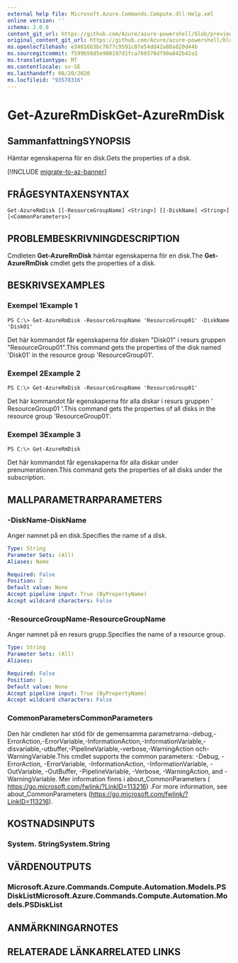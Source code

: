 ```yaml
---
external help file: Microsoft.Azure.Commands.Compute.dll-Help.xml
online version: ''
schema: 2.0.0
content_git_url: https://github.com/Azure/azure-powershell/blob/preview/src/ResourceManager/Compute/Stack/Commands.Compute/help/Get-AzureRmDisk.md
original_content_git_url: https://github.com/Azure/azure-powershell/blob/preview/src/ResourceManager/Compute/Stack/Commands.Compute/help/Get-AzureRmDisk.md
ms.openlocfilehash: e34016b3bc7677c9591c07e54dd42a88a820d44b
ms.sourcegitcommit: f599b50d5e980197d1fca769378df90a842b42a1
ms.translationtype: MT
ms.contentlocale: sv-SE
ms.lasthandoff: 08/20/2020
ms.locfileid: "93578316"
---
```

# <span data-ttu-id="35286-101">Get-AzureRmDisk</span><span class="sxs-lookup"><span data-stu-id="35286-101">Get-AzureRmDisk</span></span>

## <span data-ttu-id="35286-102">Sammanfattning</span><span class="sxs-lookup"><span data-stu-id="35286-102">SYNOPSIS</span></span>
<span data-ttu-id="35286-103">Hämtar egenskaperna för en disk.</span><span class="sxs-lookup"><span data-stu-id="35286-103">Gets the properties of a disk.</span></span>

[!INCLUDE [migrate-to-az-banner](../../includes/migrate-to-az-banner.md)]

## <span data-ttu-id="35286-104">FRÅGESYNTAXEN</span><span class="sxs-lookup"><span data-stu-id="35286-104">SYNTAX</span></span>

```
Get-AzureRmDisk [[-ResourceGroupName] <String>] [[-DiskName] <String>] [<CommonParameters>]
```

## <span data-ttu-id="35286-105">PROBLEMBESKRIVNING</span><span class="sxs-lookup"><span data-stu-id="35286-105">DESCRIPTION</span></span>
<span data-ttu-id="35286-106">Cmdleten **Get-AzureRmDisk** hämtar egenskaperna för en disk.</span><span class="sxs-lookup"><span data-stu-id="35286-106">The **Get-AzureRmDisk** cmdlet gets the properties of a disk.</span></span>

## <span data-ttu-id="35286-107">BESKRIVS</span><span class="sxs-lookup"><span data-stu-id="35286-107">EXAMPLES</span></span>

### <span data-ttu-id="35286-108">Exempel 1</span><span class="sxs-lookup"><span data-stu-id="35286-108">Example 1</span></span>
```
PS C:\> Get-AzureRmDisk -ResourceGroupName 'ResourceGroup01' -DiskName 'Disk01'
```

<span data-ttu-id="35286-109">Det här kommandot får egenskaperna för disken "Disk01" i resurs gruppen "ResourceGroup01".</span><span class="sxs-lookup"><span data-stu-id="35286-109">This command gets the properties of the disk named 'Disk01' in the resource group 'ResourceGroup01'.</span></span>

### <span data-ttu-id="35286-110">Exempel 2</span><span class="sxs-lookup"><span data-stu-id="35286-110">Example 2</span></span>
```
PS C:\> Get-AzureRmDisk -ResourceGroupName 'ResourceGroup01'
```

<span data-ttu-id="35286-111">Det här kommandot får egenskaperna för alla diskar i resurs gruppen ' ResourceGroup01 '.</span><span class="sxs-lookup"><span data-stu-id="35286-111">This command gets the properties of all disks in the resource group 'ResourceGroup01'.</span></span>

### <span data-ttu-id="35286-112">Exempel 3</span><span class="sxs-lookup"><span data-stu-id="35286-112">Example 3</span></span>
```
PS C:\> Get-AzureRmDisk
```

<span data-ttu-id="35286-113">Det här kommandot får egenskaperna för alla diskar under prenumerationen.</span><span class="sxs-lookup"><span data-stu-id="35286-113">This command gets the properties of all disks under the subscription.</span></span>

## <span data-ttu-id="35286-114">MALLPARAMETRAR</span><span class="sxs-lookup"><span data-stu-id="35286-114">PARAMETERS</span></span>

### <span data-ttu-id="35286-115">-DiskName</span><span class="sxs-lookup"><span data-stu-id="35286-115">-DiskName</span></span>
<span data-ttu-id="35286-116">Anger namnet på en disk.</span><span class="sxs-lookup"><span data-stu-id="35286-116">Specifies the name of a disk.</span></span>

```yaml
Type: String
Parameter Sets: (All)
Aliases: Name

Required: False
Position: 2
Default value: None
Accept pipeline input: True (ByPropertyName)
Accept wildcard characters: False
```

### <span data-ttu-id="35286-117">-ResourceGroupName</span><span class="sxs-lookup"><span data-stu-id="35286-117">-ResourceGroupName</span></span>
<span data-ttu-id="35286-118">Anger namnet på en resurs grupp.</span><span class="sxs-lookup"><span data-stu-id="35286-118">Specifies the name of a resource group.</span></span>

```yaml
Type: String
Parameter Sets: (All)
Aliases: 

Required: False
Position: 1
Default value: None
Accept pipeline input: True (ByPropertyName)
Accept wildcard characters: False
```

### <span data-ttu-id="35286-119">CommonParameters</span><span class="sxs-lookup"><span data-stu-id="35286-119">CommonParameters</span></span>
<span data-ttu-id="35286-120">Den här cmdleten har stöd för de gemensamma parametrarna:-debug,-ErrorAction,-ErrorVariable,-InformationAction,-InformationVariable,-disvariable,-utbuffer,-PipelineVariable,-verbose,-WarningAction och-WarningVariable.</span><span class="sxs-lookup"><span data-stu-id="35286-120">This cmdlet supports the common parameters: -Debug, -ErrorAction, -ErrorVariable, -InformationAction, -InformationVariable, -OutVariable, -OutBuffer, -PipelineVariable, -Verbose, -WarningAction, and -WarningVariable.</span></span> <span data-ttu-id="35286-121">Mer information finns i about_CommonParameters ( https://go.microsoft.com/fwlink/?LinkID=113216) .</span><span class="sxs-lookup"><span data-stu-id="35286-121">For more information, see about_CommonParameters (https://go.microsoft.com/fwlink/?LinkID=113216).</span></span>

## <span data-ttu-id="35286-122">KOSTNADS</span><span class="sxs-lookup"><span data-stu-id="35286-122">INPUTS</span></span>

### <span data-ttu-id="35286-123">System. String</span><span class="sxs-lookup"><span data-stu-id="35286-123">System.String</span></span>

## <span data-ttu-id="35286-124">VÄRDEN</span><span class="sxs-lookup"><span data-stu-id="35286-124">OUTPUTS</span></span>

### <span data-ttu-id="35286-125">Microsoft.Azure.Commands.Compute.Automation.Models.PSDiskList</span><span class="sxs-lookup"><span data-stu-id="35286-125">Microsoft.Azure.Commands.Compute.Automation.Models.PSDiskList</span></span>

## <span data-ttu-id="35286-126">ANMÄRKNINGAR</span><span class="sxs-lookup"><span data-stu-id="35286-126">NOTES</span></span>

## <span data-ttu-id="35286-127">RELATERADE LÄNKAR</span><span class="sxs-lookup"><span data-stu-id="35286-127">RELATED LINKS</span></span>

